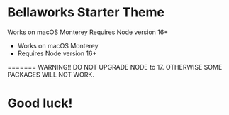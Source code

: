 Bellaworks Starter Theme
=======

Works on macOS Monterey
Requires Node version 16+

* Works on macOS Monterey
* Requires Node version 16+


=======
WARNING!!
DO NOT UPGRADE NODE to 17. OTHERWISE SOME PACKAGES WILL NOT WORK.


Good luck!
=======

